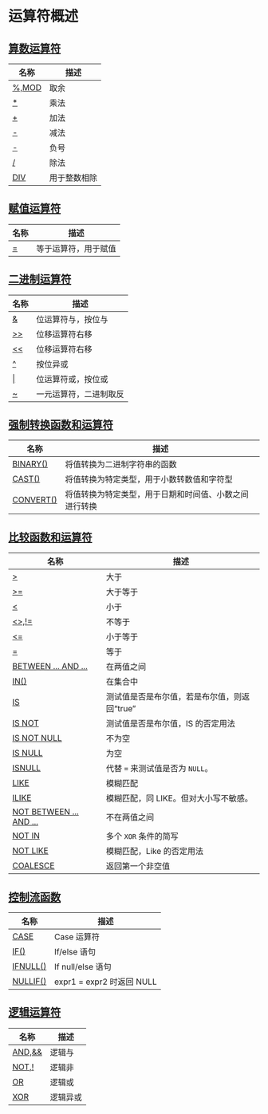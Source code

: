 # **运算符概述**

## [**算数运算符**](arithmetic-operators/arithmetic-operators-overview.md)

| 名称 | 描述|
|---|-----|
| [%,MOD](arithmetic-operators/mod.md) | 取余 |
| [*](arithmetic-operators/multiplication.md) | 乘法 |
| [+](arithmetic-operators/addition.md) | 加法 |
| [-](arithmetic-operators/minus.md) | 减法 |
| [-](arithmetic-operators/unary-minus.md) | 负号 |
| [/](arithmetic-operators/division.md) | 除法 |
| [DIV](arithmetic-operators/div.md) | 用于整数相除 |

## [**赋值运算符**](assignment-operators/assignment-operators-overview.md)

| 名称 | 描述|
|---|-----|
| [=](assignment-operators/equal.md) | 等于运算符，用于赋值 |

## [**二进制运算符**](bit-functions-and-operators/bit-functions-and-operators-overview.md)

| 名称 | 描述|
|---|-----|
| [&](bit-functions-and-operators/bitwise-and.md) | 位运算符与，按位与 |
| [>>](bit-functions-and-operators/right-shift.md) | 位移运算符右移 |
| [<<](bit-functions-and-operators/left-shift.md) |位移运算符右移 |
| [^](bit-functions-and-operators/bitwise-xor.md) |按位异或 |
| [\|](bit-functions-and-operators/bitwise-or.md) |位运算符或，按位或|
| [~](bit-functions-and-operators/bitwise-inversion.md) |一元运算符，二进制取反 |

## [**强制转换函数和运算符**](cast-functions-and-operators/cast-functions-and-operators-overview.md)

| 名称 | 描述|
|---|-----|
| [BINARY()](cast-functions-and-operators/binary.md) | 将值转换为二进制字符串的函数 |
| [CAST()](cast-functions-and-operators/cast.md) | 将值转换为特定类型，用于小数转数值和字符型 |
| [CONVERT()](cast-functions-and-operators/convert.md) | 将值转换为特定类型，用于日期和时间值、小数之间进行转换 |

## [**比较函数和运算符**](comparison-functions-and-operators/comparison-functions-and-operators-overview.md)

| 名称 | 描述|
|---|-----|
| [>](comparison-functions-and-operators/greater-than.md) | 大于 |
| [>=](comparison-functions-and-operators/greater-than-or-equal.md) | 大于等于 |
| [<](comparison-functions-and-operators/less-than.md) | 小于 |
| [<>,!=](comparison-functions-and-operators/not-equal.md) | 不等于 |
| [<=](comparison-functions-and-operators/less-than-or-equal.md) | 小于等于 |
| [=](comparison-functions-and-operators/assign-equal.md) | 等于 |
| [BETWEEN ... AND ...](comparison-functions-and-operators/between.md) | 在两值之间 |
| [IN()](comparison-functions-and-operators/in.md) | 在集合中 |
| [IS](comparison-functions-and-operators/is.md) | 测试值是否是布尔值，若是布尔值，则返回“true” |
| [IS NOT](comparison-functions-and-operators/is-not.md) | 测试值是否是布尔值，IS 的否定用法 |
| [IS NOT NULL](comparison-functions-and-operators/is-not-null.md) | 不为空 |
| [IS NULL](comparison-functions-and-operators/is-null.md) | 为空 |
| [ISNULL](comparison-functions-and-operators/function_isnull.md) | 代替 `=` 来测试值是否为 `NULL`。|
| [LIKE](comparison-functions-and-operators/like.md) | 模糊匹配 |
| [ILIKE](comparison-functions-and-operators/ilike.md) | 模糊匹配，同 LIKE。但对大小写不敏感。 |
| [NOT BETWEEN ... AND ...](comparison-functions-and-operators/not-between.md) | 不在两值之间 |
| [NOT IN](comparison-functions-and-operators/not-in.md) | 多个 `XOR` 条件的简写 |
| [NOT LIKE](comparison-functions-and-operators/not-like.md) | 模糊匹配，Like 的否定用法 |
| [COALESCE](comparison-functions-and-operators/coalesce.md)|返回第一个非空值|

## [**控制流函数**](flow-control-functions/flow-control-functions-overview.md)

| 名称 | 描述|
|---|-----|
| [CASE](flow-control-functions/case-when.md) | Case 运算符 |
| [IF()](flow-control-functions/function_if.md) | If/else 语句 |
| [IFNULL()](flow-control-functions/function_ifnull.md) | If null/else 语句 |
| [NULLIF()](flow-control-functions/function_nullif.md) | expr1 = expr2 时返回 NULL |

## [**逻辑运算符**](logical-operators/logical-operators-overview.md)

| 名称 | 描述|
|---|-----|
| [AND,&&](logical-operators/and.md) | 逻辑与 |
| [NOT,!](logical-operators/not.md) | 逻辑非 |
| [OR](logical-operators/or.md) | 逻辑或 |
| [XOR](logical-operators/xor.md) | 逻辑异或 |
